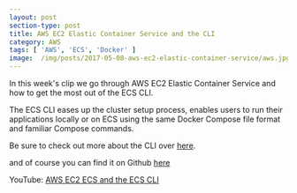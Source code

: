 ```yaml
---
layout: post
section-type: post
title: AWS EC2 Elastic Container Service and the CLI
category: AWS
tags: [ 'AWS', 'ECS', 'Docker' ]
image:  /img/posts/2017-05-08-aws-ec2-elastic-container-service/aws.jpg
---
```


In this week's clip we go through AWS EC2 Elastic Container Service and how to get the most out of the ECS CLI.

The ECS CLI eases up the cluster setup process, enables users to run their applications locally or on ECS using the same Docker Compose file format and familiar Compose commands.

Be sure to check out more about the CLI over [here](http://docs.aws.amazon.com/cli/latest/reference/ecs/).

and of course you can find it on Github [here](https://github.com/aws/amazon-ecs-cli)

YouTube: [AWS EC2 ECS and the ECS CLI](https://youtu.be/2ECtSvGbgAY)

